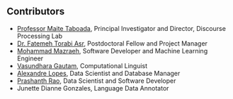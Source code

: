 ## Contributors

* [Professor Maite Taboada](https://www.sfu.ca/~mtaboada/), Principal Investigator and Director, Discourse Processing Lab
* [Dr. Fatemeh Torabi Asr](https://ftasr.github.io/), Postdoctoral Fellow and Project Manager
* [Mohammad Mazraeh](https://github.com/MohMaz), Software Developer and Machine Learning Engineer
* [Vasundhara Gautam](https://github.com/vgautam), Computational Linguist
* [Alexandre Lopes](https://github.com/aleaugustoplus), Data Scientist and Database Manager
* [Prashanth Rao](https://github.com/prrao87), Data Scientist and Software Developer
* Junette Dianne Gonzales, Language Data Annotator
